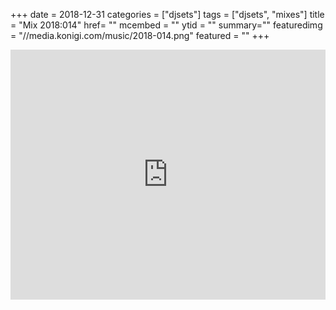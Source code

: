 +++
date = 2018-12-31
categories = ["djsets"]
tags = ["djsets", "mixes"]
title = "Mix 2018:014"
href= ""
mcembed = ""
ytid = ""
summary=""
featuredimg = "//media.konigi.com/music/2018-014.png"
featured = ""
+++

<div class="mix"><div class="embed" >
  <iframe width="100%" height="400" src="https://www.mixcloud.com/widget/iframe/?dark=1&feed=%2Fdjkonigi%2F2018014-lazy-morning-idm-session%2F" frameborder="0" ></iframe>
</div></div>
